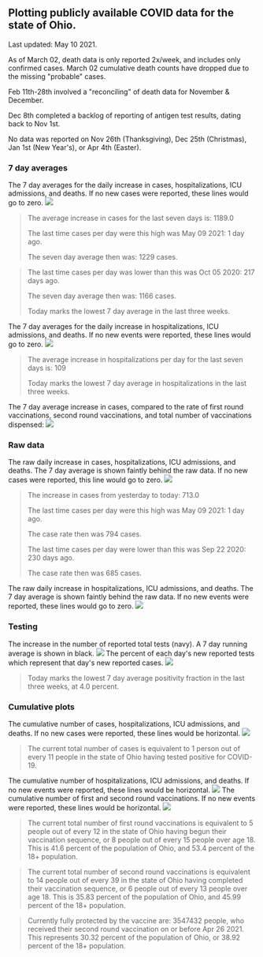 ## Plotting publicly available COVID data for the state of Ohio. 

Last updated: May 10 2021. 

As of March 02, death data is only reported 2x/week, and includes only confirmed cases. March 02 cumulative death counts have dropped due to the missing "probable" cases.

Feb 11th-28th involved a "reconciling" of death data for November & December.

Dec 8th completed a backlog of reporting of antigen test results, dating back to Nov 1st.

No data was reported on Nov 26th (Thanksgiving), Dec 25th (Christmas), Jan 1st (New Year's), or Apr 4th (Easter).
### 7 day averages
The 7 day averages for the daily increase in cases, hospitalizations, ICU admissions, and deaths. If no new cases were reported, these lines would go to zero.
![](7dayaverage_cases.png)

>The average increase in cases for the last seven days is: 1189.0
>
>The last time cases per day were this high was May 09 2021: 1 day ago.
>
>The seven day average then was: 1229 cases.

>
>The last time cases per day was lower than this was Oct 05 2020: 217 days ago.
>
>The seven day average then was: 1166 cases.
>
>Today marks the lowest 7 day average in the last three weeks.

The 7 day averages for the daily increase in hospitalizations, ICU admissions, and deaths. If no new events were reported, these lines would go to zero.
![](7dayaverage_hospital.png)

>The average increase in hospitalizations per day for the last seven days is: 109
>
>Today marks the lowest 7 day average in hospitalizations in the last three weeks.

The 7 day average increase in cases, compared to the rate of first round vaccinations, second round vaccinations, and total number of vaccinations dispensed:
![](DailyVaccinationsCases.png)

### Raw data
The raw daily increase in cases, hospitalizations, ICU admissions, and deaths. The 7 day average is shown faintly behind the raw data. If no new cases were reported, this line would go to zero.
![](DailyCases.png)

>The increase in cases from yesterday to today: 713.0 
>
>The last time cases per day were this high was May 09 2021: 1 day ago. 
>
>The case rate then was 794 cases.
>
>The last time cases per day were lower than this was Sep 22 2020: 230 days ago. 
>
>The case rate then was 685 cases.

The raw daily increase in hospitalizations, ICU admissions, and deaths. The 7 day average is shown faintly behind the raw data. If no new events were reported, these lines would go to zero.
![](DailyHospitalizations.png)

### Testing

The increase in the number of reported total tests (navy). A 7 day running average is shown in black.
![](DailyTests.png)
The percent of each day's new reported tests which represent that day's new reported cases.
![](percentpositive_tests.png)

>Today marks the lowest 7 day average positivity fraction in the last three weeks, at 4.0 percent.

### Cumulative plots
The cumulative number of cases, hospitalizations, ICU admissions, and deaths. If no new cases were reported, these lines would be horizontal.
![](Cases.png)

>The current total number of cases is equivalent to 1 person out of every 11 people in the state of Ohio having tested positive for COVID-19.

The cumulative number of hospitalizations, ICU admissions, and deaths. If no new events were reported, these lines would be horizontal.
![](Hospitalizations.png)
The cumulative number of first and second round vaccinations. If no new events were reported, these lines would be horizontal.
![](Vaccinations.png)

>The current total number of first round vaccinations is equivalent to 5 people out of every 12 in the state of Ohio having begun their vaccination sequence, or 8 people out of every 15 people over age 18.
 >This is 41.6 percent of the population of Ohio, and 53.4 percent of the 18+ population.

>The current total number of second round vaccinations is equivalent to 14 people out of every 39 in the state of Ohio having completed their vaccination sequence, or 6 people out of every 13 people over age 18. 
>This is 35.83 percent of the population of Ohio, and 45.99 percent of the 18+ population.

>Currently fully protected by the vaccine are: 3547432 people, who received their second round vaccination on or before Apr 26 2021.
>This represents 30.32 percent of the population of Ohio, or 38.92 percent of the 18+ population.

